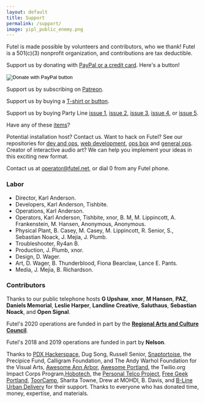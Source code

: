 ```yaml
---
layout: default
title: Support
permalink: /support/
image: yipl_public_enemy.png
---
```


Futel is made possible by volunteers and contributors, who we thank! Futel is a 501(c)(3) nonprofit organization, and contributions are tax deductible.

Support us by donating with [PayPal or a credit card](https://www.paypal.com/cgi-bin/webscr?cmd=_donations&business=futel%40pdxhs.org&item_name=Futel&currency_code=USD&source=url). Here's a button!

<form action="https://www.paypal.com/cgi-bin/webscr" method="post" target="_top">
<input type="hidden" name="cmd" value="_donations" />
<input type="hidden" name="business" value="futel@pdxhs.org" />
<input type="hidden" name="item_name" value="Futel" />
<input type="hidden" name="currency_code" value="USD" />
<input type="image" src="https://www.paypalobjects.com/en_US/i/btn/btn_donate_LG.gif" border="0" name="submit" title="PayPal - The safer, easier way to pay online!" alt="Donate with PayPal button" />
<img alt="" border="0" src="https://www.paypal.com/en_US/i/scr/pixel.gif" width="1" height="1" />
</form>

Support us by subscribing on [Patreon](http://patreon.com/futel).

Support us by buying a [T-shirt or button](http://futel.spreadshirt.com/).

Support us by buying Party Line [issue 1](https://microcosmpublishing.com/catalog/zines/8068), [issue 2](https://microcosmpublishing.com/catalog/zines/8067), [issue 3](https://microcosmpublishing.com/catalog/zines/9975), [issue 4](https://microcosmpublishing.com/catalog/zines/10920), or [issue 5](https://microcosmpublishing.com/catalog/zines/13070).

Have any of these [items](/wishlist)?

Potential installation host? Contact us. Want to hack on Futel? See our repositories for [dev and ops](https://github.com/kra/futel-installation), [web development](https://github.com/kra/futel.net), [ops box](https://github.com/kra/futel-substation) and [general ops](https://github.com/kra/futel). Creator of interactive audio art? We can help you implement your ideas in this exciting new format.

Contact us at <a href='mailto:operator@futel.net'>operator@futel.net</a>, or dial 0 from any Futel phone.

### Labor

- Director, Karl Anderson.
- Developers, Karl Anderson, Tishbite.
- Operations, Karl Anderson.
- Operators, Karl Anderson, Tishbite, xnor, B. M, M. Lippincott, A. Frankenstein, M. Hansen, Anonymous, Anonymous.
- Physical Plant, B. Casey, M. Casey, M. Lippincott, R. Senior, S., Sebastian Noack, J. Mejia, J. Plumb.
- Troubleshooter, Ry4an B.
- Production, J. Plumb, xnor.
- Design, D. Wager.
- Art, D. Wager, B. Thunderblood, Fiona Bearclaw, Lance E. Pants.
- Media, J. Mejia, B. Richardson.

### Contributors

Thanks to our public telephone hosts **G Upshaw**, **xnor**, **M Hansen**, **PAZ**, **Daniels Memorial**, **Leslie Harper**, **Landline Creative**, **Saluthaus**, **Sebastian Noack**, and **Open Signal**.

Futel's 2020 operations are funded in part by the **[Regional Arts and Culture Council](http://racc.org/)**.

Futel's 2018 and 2019 operations are funded in part by **Nelson**.

Thanks to [PDX Hackerspace](http://pdxhackerspace.org/), Dug Song, Russell Senior, [Snaptortoise](https://snaptortoise.com), the Precipice Fund, Calligram Foundation, and The Andy Warhol Foundation for the Visual Arts, [Awesome Ann Arbor](http://a2awesome.org/), [Awesome Portland](http://awesomeportland.org/), the Twilio.org Impact Corps Program,[Hobotech](http://www.hobotech.org/), the [Personal Telco Project](https://personaltelco.net), [Free Geek Portland](http://www.freegeek.org/), [ToorCamp](http://toorcamp.toorcon.net/), Sharita Towne, Drew at MOHDI, B. Davis, and [B-Line Urban Delivery](http://b-linepdx.com/) for their support. Thanks to everyone who has donated time, money, expertise, and materials.
